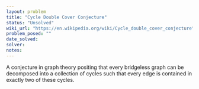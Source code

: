 ```yaml
---
layout: problem
title: "Cycle Double Cover Conjecture"
status: "Unsolved"
wiki_url: "https://en.wikipedia.org/wiki/Cycle_double_cover_conjecture"
problem_posed: ""
date_solved:
solver:
notes:
---
```

A conjecture in graph theory positing that every bridgeless graph can be decomposed into a collection of cycles such that every edge is contained in exactly two of these cycles.